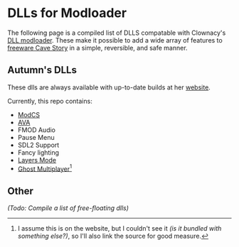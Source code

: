 # DLLs for Modloader

The following page is a compiled list of DLLS compatable with Clownacy's [DLL modloader](modloader). These make it possible to add a wide array of features to [freeware Cave Story](freeware) in a simple, reversible, and safe manner.


## Autumn's DLLs
These dlls are always available with up-to-date builds at her [website](https://autumn-mnya.github.io/dllmods/index.html).

Currently, this repo contains:
- [ModCS](modcs)
- [AVA](ava)
- FMOD Audio
- Pause Menu
- SDL2 Support
- Fancy lighting
- [Layers Mode](layers-mode)
- [Ghost Multiplayer](https://github.com/autumn-mnya/Freeware-Online)[^1]

[^1]: I assume this is on the website, but I couldn't see it *(is it bundled with something else?)*, so I'll also link the source for good measure.


## Other

*(Todo: Compile a list of free-floating dlls)*










